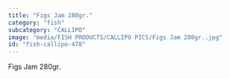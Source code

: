 ```yaml
---
title: "Figs Jam 280gr."
category: "fish"
subcategory: "CALLIPO"
image: "media/FISH PRODUCTS/CALLIPO PICS/Figs Jam 280gr..jpg"
id: "fish-callipo-478"
---
```


Figs Jam 280gr.
